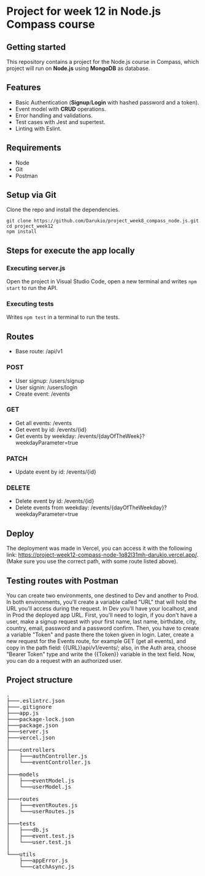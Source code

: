 # Project for week 12 in Node.js Compass course
## Getting started
This repository contains a project for the Node.js course in Compass, which project will run on **Node.js** using **MongoDB** as database.

## Features
- Basic Authentication (**Signup**/**Login** with hashed password and a token).
- Event model with **CRUD** operations.
- Error handling and validations.
- Test cases with Jest and supertest.
- Linting with Eslint.

## Requirements
- Node
- Git
- Postman

## Setup via Git
Clone the repo and install the dependencies.
```
git clone https://github.com/Darukio/project_week8_compass_node.js.git
cd project_week12
npm install
```

## Steps for execute the app locally
### Executing server.js
Open the project in Visual Studio Code, open a new terminal and writes ``npm start`` to run the API.

### Executing tests
Writes ``npm test`` in a terminal to run the tests.

## Routes
- Base route: /api/v1

### POST
- User signup: /users/signup
- User signin: /users/login
- Create event: /events

### GET
- Get all events: /events
- Get event by id: /events/{id}
- Get events by weekday: /events/{dayOfTheWeek}?weekdayParameter=true

### PATCH
- Update event by id: /events/{id}

### DELETE
- Delete event by id: /events/{id}
- Delete events from weekday: /events/{dayOfTheWeekday}?weekdayParameter=true

## Deploy
The deployment was made in Vercel, you can access it with the following link: https://project-week12-compass-node-1q82l31mh-darukio.vercel.app/.
(Make sure you use the correct path, with some route listed above).

## Testing routes with Postman
You can create two environments, one destined to Dev and another to Prod. In both environments, you'll create a variable called "URL" that will hold the URL you'll access during the request. In Dev you'll have your localhost, and in Prod the deployed app URL. First, you'll need to login, if you don't have a user, make a signup request with your first name, last name, birthdate, city, country, email, password and a password confirm. Then, you have to create a variable "Token" and paste there the token given in login. Later, create a new request for the Events route, for example GET (get all events), and copy in the path field: {{URL}}api/v1/events/; also, in the Auth area, choose "Bearer Token" type and write the {{Token}} variable in the text field. Now, you can do a request with an authorized user.

## Project structure
<pre>
.
├───.eslintrc.json
├───.gitignore
├───app.js
├───package-lock.json
├───package.json
├───server.js
├───vercel.json
│
├───controllers
│   ├───authController.js
│   └───eventController.js
│
├───models
│   ├───eventModel.js
│   └───userModel.js
│
├───routes
│   ├───eventRoutes.js
│   └───userRoutes.js
│
├───tests
│   ├───db.js
│   ├───event.test.js
│   └───user.test.js
│
└───utils
    ├───appError.js
    └───catchAsync.js
</pre>
